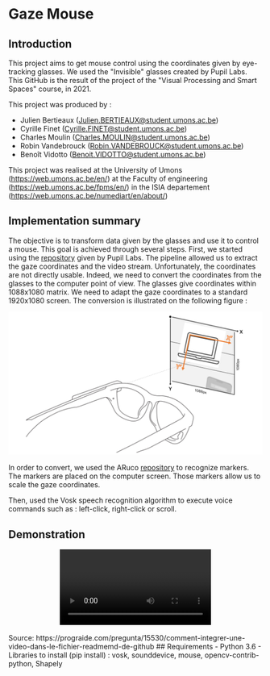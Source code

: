 # Gaze Mouse
## Introduction
This project aims to get mouse control using the coordinates given by eye-tracking glasses. We used the "Invisible" glasses created by Pupil Labs. This GitHub is the result of the project of the "Visual Processing and Smart Spaces" course, in 2021.

This project was produced by : 
 - Julien Bertieaux (Julien.BERTIEAUX@student.umons.ac.be)
 - Cyrille Finet (Cyrille.FINET@student.umons.ac.be)
 - Charles Moulin (Charles.MOULIN@student.umons.ac.be)
 - Robin Vandebrouck (Robin.VANDEBROUCK@student.umons.ac.be)
 - Benoît Vidotto (Benoit.VIDOTTO@student.umons.ac.be)

This project was realised at the University of Umons (https://web.umons.ac.be/en/) at the Faculty of engineering (https://web.umons.ac.be/fpms/en/) in the ISIA departement (https://web.umons.ac.be/numediart/en/about/)

## Implementation summary 

The objective is to transform data given by the glasses and use it to control a mouse. This goal is achieved through several steps. First, we started using the [repository](https://github.com/pupil-labs/pupil-invisible-monitor) given by Pupil Labs. The pipeline allowed us to extract the gaze coordinates and the video stream. Unfortunately, the coordinates are not directly usable. Indeed, we need to convert the coordinates from the glasses to the computer point of view. The glasses give coordinates within 1088x1080 matrix. We need to adapt the gaze coordinates to a standard 1920x1080 screen. The conversion is illustrated on the following figure :

<p align="center">
  <img src="assets/conversion.png"/>
</p>

In order to convert, we used the ARuco [repository](https://github.com/KhairulIzwan/ArUco-markers-with-OpenCV-and-Python) to recognize markers. The markers are placed on the computer screen. Those markers allow us to scale the gaze coordinates.

Then, used the Vosk speech recognition algorithm to execute voice commands such as : left-click, right-click or scroll.

## Demonstration

<p align="center">
  <video src="assets/video-1640266393.mp4"/>
</p>
Source: https://prograide.com/pregunta/15530/comment-integrer-une-video-dans-le-fichier-readmemd-de-github
## Requirements
- Python 3.6
- Libraries to install (pip install) : vosk, sounddevice, mouse, opencv-contrib-python, Shapely
